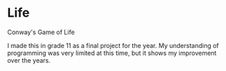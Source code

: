 # Life
Conway's Game of Life

I made this in grade 11 as a final project for the year.
My understanding of programming was very limited at this time, but it shows my improvement over the years.
